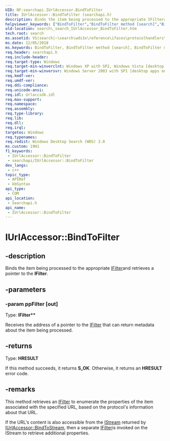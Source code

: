 ```yaml
---
UID: NF:searchapi.IUrlAccessor.BindToFilter
title: IUrlAccessor::BindToFilter (searchapi.h)
description: Binds the item being processed to the appropriate IFilterand retrieves a pointer to the IFilter.
helpviewer_keywords: ["BindToFilter","BindToFilter method [search]","BindToFilter method [search]","IUrlAccessor interface","IUrlAccessor interface [search]","BindToFilter method","IUrlAccessor.BindToFilter","IUrlAccessor::BindToFilter","_search_IUrlAccessor_BindToFilter","search._search_IUrlAccessor_BindToFilter","searchapi/IUrlAccessor::BindToFilter"]
old-location: search\_search_IUrlAccessor_BindToFilter.htm
tech.root: search
ms.assetid: VS|search|~\search\wds3x\reference\ifaces\protocolhandlers\iurlaccessor\bindtofilter.htm
ms.date: 12/05/2018
ms.keywords: BindToFilter, BindToFilter method [search], BindToFilter method [search],IUrlAccessor interface, IUrlAccessor interface [search],BindToFilter method, IUrlAccessor.BindToFilter, IUrlAccessor::BindToFilter, _search_IUrlAccessor_BindToFilter, search._search_IUrlAccessor_BindToFilter, searchapi/IUrlAccessor::BindToFilter
req.header: searchapi.h
req.include-header: 
req.target-type: Windows
req.target-min-winverclnt: Windows XP with SP2, Windows Vista [desktop apps only]
req.target-min-winversvr: Windows Server 2003 with SP1 [desktop apps only]
req.kmdf-ver: 
req.umdf-ver: 
req.ddi-compliance: 
req.unicode-ansi: 
req.idl: Urlaccsdk.idl
req.max-support: 
req.namespace: 
req.assembly: 
req.type-library: 
req.lib: 
req.dll: 
req.irql: 
targetos: Windows
req.typenames: 
req.redist: Windows Desktop Search (WDS) 3.0
ms.custom: 19H1
f1_keywords:
 - IUrlAccessor::BindToFilter
 - searchapi/IUrlAccessor::BindToFilter
dev_langs:
 - c++
topic_type:
 - APIRef
 - kbSyntax
api_type:
 - COM
api_location:
 - Searchapi.h
api_name:
 - IUrlAccessor::BindToFilter
---
```


# IUrlAccessor::BindToFilter


## -description

Binds the item being processed to the appropriate <a href="/windows/desktop/api/filter/nn-filter-ifilter">IFilter</a>and retrieves a pointer to the <b>IFilter</b>.

## -parameters

### -param ppFilter [out]

Type: <b>IFilter**</b>

Receives the address of a pointer to the <a href="/windows/desktop/api/filter/nn-filter-ifilter">IFilter</a> that can return metadata about the item being processed.

## -returns

Type: <b>HRESULT</b>

If this method succeeds, it returns <b xmlns:loc="http://microsoft.com/wdcml/l10n">S_OK</b>. Otherwise, it returns an <b xmlns:loc="http://microsoft.com/wdcml/l10n">HRESULT</b> error code.

## -remarks

This method retrieves an <a href="/windows/desktop/api/filter/nn-filter-ifilter">IFilter</a> to enumerate the properties of the item associated with the specified URL, based on the protocol's information about that URL.
            

If the URL's content is also accessible from the <a href="/windows/desktop/api/objidl/nn-objidl-istream">IStream</a> returned by <a href="/windows/desktop/api/searchapi/nf-searchapi-iurlaccessor-bindtostream">IUrlAccessor::BindToStream</a>, then a separate <a href="/windows/desktop/api/filter/nn-filter-ifilter">IFilter</a>is invoked on the IStream to retrieve additional properties.

